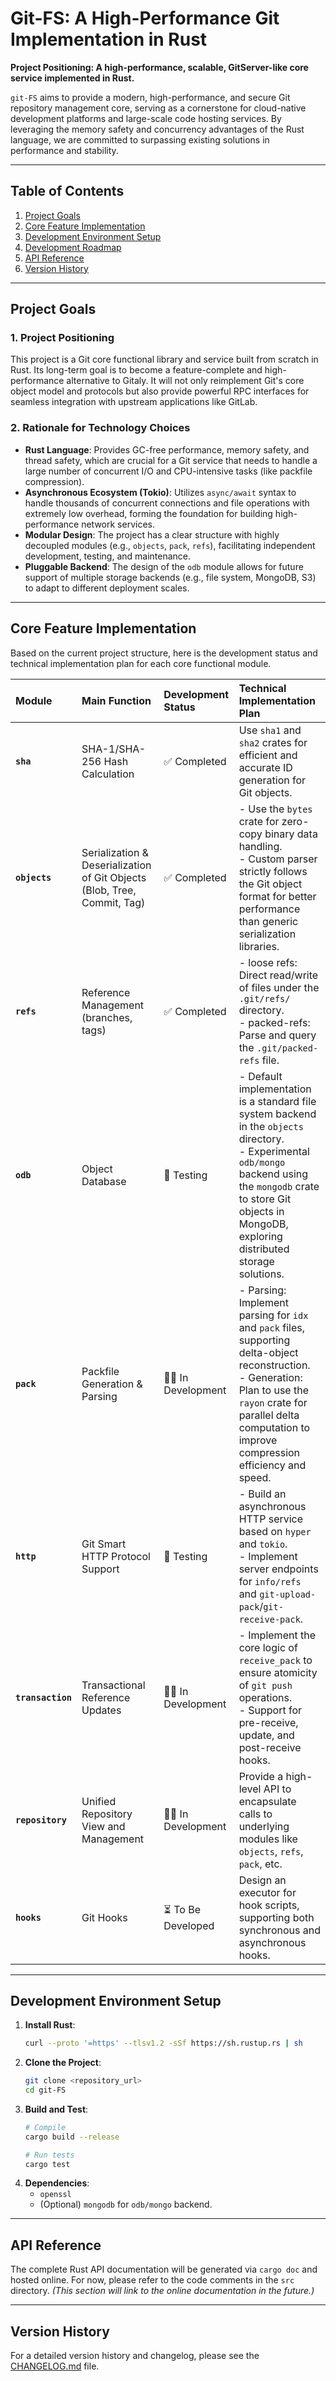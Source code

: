 # Git-FS: A High-Performance Git Implementation in Rust

**Project Positioning: A high-performance, scalable, GitServer-like core service implemented in Rust.**

`git-FS` aims to provide a modern, high-performance, and secure Git repository management core, serving as a cornerstone for cloud-native development platforms and large-scale code hosting services. By leveraging the memory safety and concurrency advantages of the Rust language, we are committed to surpassing existing solutions in performance and stability.

---

## Table of Contents
1. [Project Goals](#project-goals)
2. [Core Feature Implementation](#core-feature-implementation)
3. [Development Environment Setup](#development-environment-setup)
4. [Development Roadmap](#development-roadmap)
5. [API Reference](#api-reference)
6. [Version History](#version-history)

---

## Project Goals

### 1. Project Positioning
This project is a Git core functional library and service built from scratch in Rust. Its long-term goal is to become a feature-complete and high-performance alternative to Gitaly. It will not only reimplement Git's core object model and protocols but also provide powerful RPC interfaces for seamless integration with upstream applications like GitLab.

### 2. Rationale for Technology Choices
- **Rust Language**: Provides GC-free performance, memory safety, and thread safety, which are crucial for a Git service that needs to handle a large number of concurrent I/O and CPU-intensive tasks (like packfile compression).
- **Asynchronous Ecosystem (Tokio)**: Utilizes `async/await` syntax to handle thousands of concurrent connections and file operations with extremely low overhead, forming the foundation for building high-performance network services.
- **Modular Design**: The project has a clear structure with highly decoupled modules (e.g., `objects`, `pack`, `refs`), facilitating independent development, testing, and maintenance.
- **Pluggable Backend**: The design of the `odb` module allows for future support of multiple storage backends (e.g., file system, MongoDB, S3) to adapt to different deployment scales.

---

## Core Feature Implementation

Based on the current project structure, here is the development status and technical implementation plan for each core functional module.

| Module | Main Function | Development Status | Technical Implementation Plan |
| :--- | :--- | :--- | :--- |
| **`sha`** | SHA-1/SHA-256 Hash Calculation | ✅ Completed | Use `sha1` and `sha2` crates for efficient and accurate ID generation for Git objects. |
| **`objects`** | Serialization & Deserialization of Git Objects (Blob, Tree, Commit, Tag) | ✅ Completed | - Use the `bytes` crate for zero-copy binary data handling.<br>- Custom parser strictly follows the Git object format for better performance than generic serialization libraries. |
| **`refs`** | Reference Management (branches, tags) | ✅ Completed | - loose refs: Direct read/write of files under the `.git/refs/` directory.<br>- packed-refs: Parse and query the `.git/packed-refs` file. |
| **`odb`** | Object Database | 🧪 Testing | - Default implementation is a standard file system backend in the `objects` directory.<br>- Experimental `odb/mongo` backend using the `mongodb` crate to store Git objects in MongoDB, exploring distributed storage solutions. |
| **`pack`** | Packfile Generation & Parsing | 👨‍💻 In Development | - Parsing: Implement parsing for `idx` and `pack` files, supporting delta-object reconstruction.<br>- Generation: Plan to use the `rayon` crate for parallel delta computation to improve compression efficiency and speed. |
| **`http`** | Git Smart HTTP Protocol Support | 🧪 Testing | - Build an asynchronous HTTP service based on `hyper` and `tokio`.<br>- Implement server endpoints for `info/refs` and `git-upload-pack`/`git-receive-pack`. |
| **`transaction`** | Transactional Reference Updates | 👨‍💻 In Development | - Implement the core logic of `receive_pack` to ensure atomicity of `git push` operations.<br>- Support for pre-receive, update, and post-receive hooks. |
| **`repository`** | Unified Repository View and Management | 👨‍💻 In Development | Provide a high-level API to encapsulate calls to underlying modules like `objects`, `refs`, `pack`, etc. |
| **`hooks`** | Git Hooks | ⏳ To Be Developed | Design an executor for hook scripts, supporting both synchronous and asynchronous hooks. |

---

## Development Environment Setup

1.  **Install Rust**:
    ```bash
    curl --proto '=https' --tlsv1.2 -sSf https://sh.rustup.rs | sh
    ```
2.  **Clone the Project**:
    ```bash
    git clone <repository_url>
    cd git-FS
    ```
3.  **Build and Test**:
    ```bash
    # Compile
    cargo build --release

    # Run tests
    cargo test
    ```
4.  **Dependencies**:
    - `openssl`
    - (Optional) `mongodb` for `odb/mongo` backend.

---


## API Reference
The complete Rust API documentation will be generated via `cargo doc` and hosted online. For now, please refer to the code comments in the `src` directory.
*(This section will link to the online documentation in the future.)*

---

## Version History
For a detailed version history and changelog, please see the [CHANGELOG.md](./CHANGELOG.md) file.
